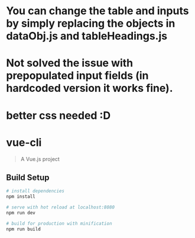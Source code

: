 
# You can change the table and inputs by simply replacing the objects in dataObj.js and tableHeadings.js 
# Not solved the issue with prepopulated input fields (in hardcoded version it works fine). 
# better css needed :D

# vue-cli

> A Vue.js project

## Build Setup

``` bash
# install dependencies
npm install

# serve with hot reload at localhost:8080
npm run dev

# build for production with minification
npm run build
```